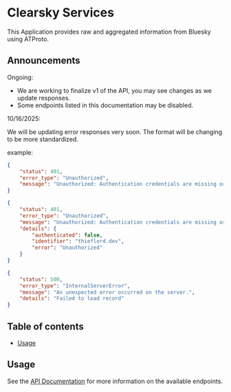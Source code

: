 # Clearsky Services

This Application provides raw and aggregated information from Bluesky using ATProto.

## Announcements
Ongoing:
- We are working to finalize v1 of the API, you may see changes as we update responses.
- Some endpoints listed in this documentation may be disabled.

10/16/2025:

We will be updating error responses very soon. The format will be changing to be more standardized.

example:
```json
{
    "status": 401,
    "error_type": "Unauthorized",
    "message": "Unauthorized: Authentication credentials are missing or invalid."
}
```
```json
{
    "status": 401,
    "error_type": "Unauthorized",
    "message": "Unauthorized: Authentication credentials are missing or invalid.",
    "details": {
        "authenticated": false,
        "identifier": "thieflord.dev",
        "error": "Unauthorized"
    }
}
```
```json
{
    "status": 500,
    "error_type": "InternalServerError",
    "message": "An unexpected error occurred on the server.",
    "details": "Failed to load record"
}
```


## Table of contents

- [Usage](api.md)

## Usage

See the [API Documentation](api.md) for more information on the available endpoints.
